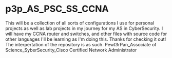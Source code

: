 # p3p_AS_PSC_SS_CCNA
This will be a collection of all sorts of configurations I use for personal projects as well as lab projects in my journey for my AS in CyberSecurity. I will have my CCNA router and switches, and other files with source code for other languages I'll be learning as I'm doing this. Thanks for checking it out!
The interpertation of the repository is as such. Pewt3rPan_Associate of Science_SyberSecurity_Cisco Certified Network Administrator 
